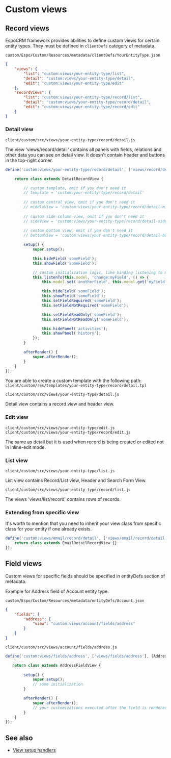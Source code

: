 # Custom views

## Record views

EspoCRM framework provides abilities to define custom views for certain entity types. They must be defined in `clientDefs` category of metadata.

`custom/Espo/Custom/Resources/metadata/clientDefs/YourEntityType.json`

```json
{
    "views": {
        "list": "custom:views/your-entity-type/list",
        "detail": "custom:views/your-entity-type/detail",
        "edit": "custom:views/your-entity-type/edit"
    },
    "recordViews": {
        "list": "custom:views/your-entity-type/record/list",
        "detail": "custom:views/your-entity-type/record/detail",
        "edit": "custom:views/your-entity-type/record/edit"
    }
}
```

### Detail view

`client/custom/src/views/your-entity-type/record/detail.js`

The view 'views/record/detail' contains all panels with fields, relations and other data you can see on detail view. It doesn't contain header and buttons in the top-right corner.

```javascript
define('custom:views/your-entity-type/record/detail', ['views/record/detail'], (DetailRecordView) => {

    return class extends DetailRecordView {

        // custom template, omit if you don't need it
        // template = 'custom:your-entity-type/record/detail'
        
        // custom central view, omit if you don't need it
        // middleView = 'custom:views/your-entity-type/record/detail-middle'
        
        // custom side column view, omit if you don't need it
        // sideView = 'custom:views/your-entity-type/record/detail-side'
        
        // custom bottom view, omit if you don't need it
        // bottomView = 'custom:views/your-entity-type/record/detail-bottom'

        setup() {
            super.setup();

            this.hideField('someField');
            this.showField('someField');

            // custom initialization logic, like binding listening to model changes
            this.listenTo(this.model, 'change:myField', () => {
                this.model.set('anotherField', this.model.get('myField') + ' Hello');

                this.hideField('someField');
                this.showField('someField');
                this.setFieldRequired('someField');
                this.setFieldNotRequired('someField');

                this.setFieldReadOnly('someField');
                this.setFieldNotReadOnly('someField');

                this.hidePanel('activities');
                this.showPanel('history');
            });
        }

        afterRender() {
            super.afterRender();
        }
    }
});

```

You are able to create a custom template with the following path: `client/custom/res/templates/your-entity-type/record/detail.tpl`

`client/custom/src/views/your-entity-type/detail.js`

Detail view contains a record view and header view.

### Edit view

`client/custom/src/views/your-entity-type/edit.js`
`client/custom/src/views/your-entity-type/record/edit.js`

The same as detail but it is used when record is being created or edited not in inline-edit mode.

### List view

`client/custom/src/views/your-entity-type/list.js`

List view contains Record/List view, Header and Search Form View.

`client/custom/src/views/your-entity-type/record/list.js`

The views 'views/list/record' contains rows of records.

### Extending from specific view

It's worth to mention that you need to inherit your view class from specific class for your entity if one already exists.

```javascript
define('custom:views/email/record/detail', ['views/email/record/detail'], (EmailDetailRecordView) => {
    return class extends EmailDetailRecordView {}
});
```

## Field views

Custom views for specific fields should be specified in entityDefs section of metadata.

Example for Address field of Account entity type.

`custom/Espo/Custom/Resources/metadata/entityDefs/Account.json`


```json
{
    "fields": {
        "address": {
            "view": "custom:views/account/fields/address"
        }  
    }
}
```

`client/custom/src/views/account/fields/address.js`

```js
define('custom:views/fields/address', ['views/fields/address'], (AddressFieldView) => {

   return class extends AddressFieldView {
  
        setup() {
            super.setup();
            // some initialization
        }

        afterRender() {
            super.afterRender();
            // your customizations executed after the field is rendered
        }
    }
});
```

## See also

* [View setup handlers](frontend/view-setup-handlers.md)
